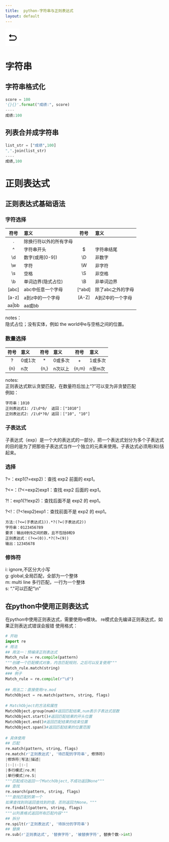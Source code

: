 ```yaml
---
title:  python-字符串与正则表达式
layout: default
---
```

[![返回](/assets/images/back.png)](../../../../2022/07/05/Python_Index.html)

# 字符串
## 字符串格式化
```python
score = 100
'{}{}'.format("成绩:", score)
----
成绩:100
```
## 列表合并成字符串
```python
list_str = ["成绩",100]
",".join(list_str)
----
成绩,100
```
# 正则表达式
## 正则表达式基础语法
### 字符选择
|符号|意义|符号|意义|
|:--:|:--|:--:|:--|
|.|除换行符以外的所有字母|||
|^|字符串开头|$|字符串结尾|
|\d|数字(或用[0-9])|\D|非数字|
|\w|字符|\W|非字符|
|\s|空格|\S|非空格|
|\b|单词边界(隐式占位)|\B|非单词边界|
|[abc]|abc中任意一个字母|[^abd]|除了abc之外的字母|
|[a-z]|a到z中的一个字母|[A-Z]|A到Z中的一个字母|
|aa\|bb|aa或bb|

notes：  
隐式占位；没有实体，例如 the world中e与空格之间的位置。
### 数量选择
|符号|意义|符号|意义|符号|意义|
|:--:|:--|:--:|:--|:--:|:--|
|?|0或1次|*|0或多次|+|1或多次|
|{n}|n次|{n,}|n次以上|{n,m}|n至m次|

notes:  
正则表达式默认贪婪匹配，在数量符后加上“?”可以变为非贪婪匹配  
例如：  

    字符串：1010  
    正则表达式1: /1\d*0/  返回：["1010"]  
    正则表达式2: /1\d*?0/ 返回：["10", "10"]  

### 子表达式
子表达式（exp）是一个大的表达式的一部分，把一个表达式划分为多个子表达式的目的是为了把那些子表达式当作一个独立的元素来使用。子表达式必须用(和)括起来。
### 选择
?=：exp1(?=exp2)：查找 exp2 前面的 exp1。

?<=：(?<=exp2)exp1：查找 exp2 后面的 exp1。

?!：exp1(?!exp2)：查找后面不是 exp2 的 exp1。

?<!：(?<!exp2)exp1：查找前面不是 exp2 的 exp1。
    
    方法:(?<=(子表达式1)).*?(?=(子表达式2))
    字符串：0123456789
    要求：输出0到9之间的数，且不包括0和9
    正则表达式：(?<=(0)).*?(?=(9))
    输出：12345678
### 修饰符
i: ignore,不区分大小写  
g: global,全局匹配，全部为一个整体  
m: multi line 多行匹配，一行为一个整体  
s: “."可以匹配“\n”
## 在python中使用正则表达式
在python中使用正则表达式，需要使用re模块。
re模式会先编译正则表达式，如果正则表达式错误会报错
使用格式：
```python
# 开始
import re
# 用法
## 用法一：预编译正则表达式
Match_rule = re.compile(pattern)
"""创建一个匹配模式对象，内含匹配规则，之后可以反复使用"""
Match_rule.match(string)
### 例子
Match_rule = re.compile(r"\d")

## 用法二：直接使用re.mod
MatchObject = re.match(pattern, string, flags)

# MatchObject的方法和属性
MatchObject.group(num)#返回匹配结果,num表示子表达式层数
MatchObject.start()#返回匹配结果的开头位置
MatchObject.end()#返回匹配结果的结束位置
MatchObject.span()#返回匹配结果的位置范围

# 具体使用
## 匹配
re.match(pattern, string, flags)
re.match(r'正则表达式', '待匹配的字符串', 修饰符)
|修饰符|写法|描述|
|:-|:-|:-|
|多行模式|re.M|
|单行模式|re.S|
"""匹配成功返回一个MatchObject,不成功返回None"""
## 查找
re.search(pattern, string, flags)
"""查找匹配的第一个
如果查找到则返回查找到的值，否则返回为None。"""
re.findall(pattern, string, flags)
"""以列表格式返回所有匹配内容"""
## 拆分
re.spilt(r'正则表达式', '待拆分的字符串')
## 替换
re.sub(r'正则表达式', '替换字符', '被替换字符', 替换个数->int)
```
